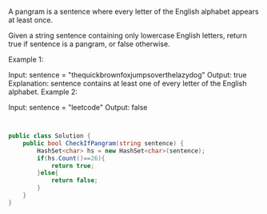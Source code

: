 A pangram is a sentence where every letter of the English alphabet appears at least once.

Given a string sentence containing only lowercase English letters, return true if sentence is a pangram, or false otherwise.

 

Example 1:

Input: sentence = "thequickbrownfoxjumpsoverthelazydog"
Output: true
Explanation: sentence contains at least one of every letter of the English alphabet.
Example 2:

Input: sentence = "leetcode"
Output: false
 

```csharp


public class Solution {
    public bool CheckIfPangram(string sentence) {
        HashSet<char> hs = new HashSet<char>(sentence);
        if(hs.Count()==26){
            return true;
        }else{
            return false;
        }
    }
}
